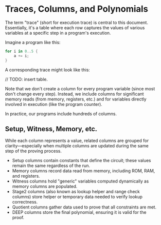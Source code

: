 # Traces, Columns, and Polynomials

The term "trace" (short for execution trace) is central to this document. Essentially, it's a table where each row captures the values of various variables at a specific step in a program's execution.

Imagine a program like this:

```rust
for i in 0..5 {
    a += i;
}
```

A corresponding trace might look like this:

// TODO: insert table.

Note that we don't create a column for every program variable (since most don't change every step). Instead, we include columns for significant memory reads (from memory, registers, etc.) and for variables directly involved in execution (like the program counter).

In practice, our programs include hundreds of columns.

## Setup, Witness, Memory, etc.

While each column represents a value, related columns are grouped for clarity—especially when multiple columns are updated during the same step of the proving process.

- Setup columns contain constants that define the circuit; these values remain the same regardless of the run.
- Memory columns record data read from memory, including ROM, RAM, and registers.
- Witness columns hold "generic" variables computed dynamically as memory columns are populated.
- Stage2 columns (also known as lookup helper and range check columns) store helper or temporary data needed to verify lookup correctness.
- Quotient columns gather data used to prove that all constraints are met.
- DEEP columns store the final polynomial, ensuring it is valid for the proof.

